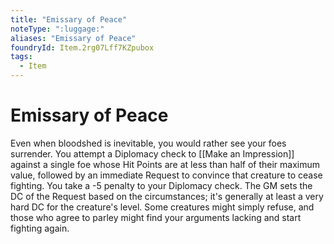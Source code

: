```yaml
---
title: "Emissary of Peace"
noteType: ":luggage:"
aliases: "Emissary of Peace"
foundryId: Item.2rg07Lff7KZpubox
tags:
  - Item
---
```


# Emissary of Peace

Even when bloodshed is inevitable, you would rather see your foes surrender. You attempt a Diplomacy check to [[Make an Impression]] against a single foe whose Hit Points are at less than half of their maximum value, followed by an immediate Request to convince that creature to cease fighting. You take a -5 penalty to your Diplomacy check. The GM sets the DC of the Request based on the circumstances; it's generally at least a very hard DC for the creature's level. Some creatures might simply refuse, and those who agree to parley might find your arguments lacking and start fighting again.
